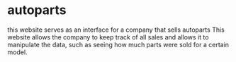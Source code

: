 # autoparts
this website serves as an interface for a company that sells autoparts
This website allows the company to keep track of all sales and allows it to manipulate the data, such as seeing how much parts were sold for a certain model.

